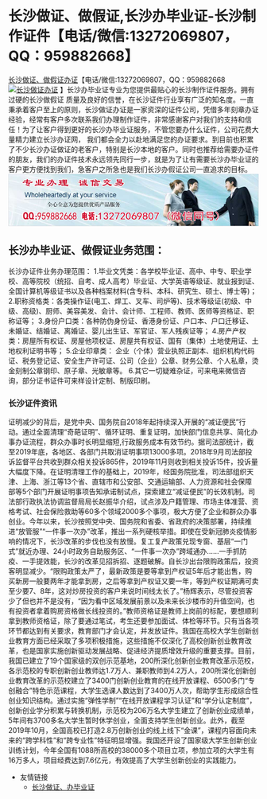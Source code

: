 # 长沙做证、做假证,长沙办毕业证-长沙制作证件【电话/微信:13272069807，QQ：959882668】
[长沙做证、做假证办证](http://csbz666.github.io)【电话/微信:13272069807，QQ：959882668[![长沙做证办证](https://wpa.qq.com/pa?p=2:959882668:41)](https://wpa.qq.com/msgrd?v=3&amp;uin=959882668&amp;site=qq&amp;menu=yes) 】长沙办毕业证专业为您提供最贴心的长沙制作证件服务。拥有过硬的长沙做假证 质量及良好的信誉，在长沙证件行业享有广泛的知名度。一直秉承着客户至上的原则，长沙做证办证是一家资深的证件公司，凭借多年刻章办证经验，经常有客户多次联系我们办理制作证件，非常感谢客户对我们的支持和信任！为了让客户得到更好的长沙办毕业证服务，不管您要办什么证件，公司花费大量精力建立长沙办证网， 我们都会全力以赴地满足您的办证要求。到目前也积累了不少长沙办证做证的老客户，特别是长沙本地的客户。同时也推荐给需要办证件的朋友，我们的办证件技术永远领先同行一步，就是为了让有需要长沙办毕业证的客户更方便找到我们，急客户之所急也是我们长沙办假证公司一直追求的目标。
![长沙办毕业证,长沙做证,长沙做假证,长沙证件服务](./132-1.jpg)
## 长沙办毕业证、做假证业务范围：
长沙办证件业务办理范围：
1.毕业文凭类：各学校毕业证、高中、中专、职业学校、高等院校（统招、自考、成人高考）毕业证、大学英语等级证、就业报到证、全国计算机等级证书以及各种档案材料(含专科、本科、研究生、硕士、博士等)；
2.职称资格类：各类操作证(电工、焊工、叉车、司炉等)、技术等级证(初级、中级、高级)、厨师、美容美发、会计、会计师、工程师、教师、医师等资格证、职称证等；
3.身份户口类：各种防伪身份证、香港身份证、户口本、户口迁移证、未婚证、结婚证、离婚证、婴儿出生证、军官证、军人残疾证等；
4.房产产权类：房屋所有权证、房屋他项权证、房屋共有权证、国有（集体）土地使用证、土地权利证明书等；
5.企业印章类： 企业（个体）营业执照正副本、组织机构代码证、税务登记证、安全生产许可证、公司（企业）公章、财务公章、个人私章，烫金刻制公章钢印、原子章、光敏章等。
6.其它一切疑难杂证，可来电来微信咨询，部分证书证件可来样设计定制、制版印刷。
### 长沙证件资讯
证明减少的背后，是党中央、国务院自2018年起持续深入开展的“减证便民”行动。通过全面清理“奇葩证明”、循环证明、重复证明，加快部门信息共享、简化办事办证流程，群众办事时长明显缩短,行政服务成本有效节约。据司法部统计，截至2019年底，各地区、各部门共取消证明事项13000多项。2018年9月司法部投诉监督平台共收到群众相关投诉865件，2019年11月则收到相关投诉15件，投诉量大幅度下降。在证明清理工作的基础上，2019年，经国务院批准，司法部组织天津、上海、浙江等13个省、直辖市和公安部、交通运输部、人力资源和社会保障部等5个部门开展证明事项告知承诺制试点，探索建立“减证便民”的长效机制。司法部行政执法协调监督局局长赵振华介绍，试点涉及户籍管理、市场主体准营、资格考试、社会保险救助等60多个领域2000多个事项，极大方便了企业和群众办事创业。今年以来，长沙按照党中央、国务院和省委、省政府的决策部署，持续推进“放管服”“一件事一次办”改革，推出一系列硬核举措。即使在受新冠肺炎疫情影响的情况下，长沙改革的步伐也没有放慢。复工复产政策兑现专窗、基层“一门式”就近办理、24小时政务自助服务区、“一件事一次办”跨域通办……一手抓防疫、一手提效能，长沙的改革见招拆招、逐题破解。自长沙出台限购政策后，投资客明显减少。“限购政策太严了，最新政策是要等拿到产权证5年后才能出售，购买新房一般要两年才能拿到房，之后等拿到产权证又要一年，等到产权证期满可卖至少要7、8年，这对炒房投资的客户来说时间线太长了。”杨辉表示，尽管投资客少了但也并不是没有，“因为看中区域发展前景以及未来长沙楼市的升值空间，也有投资者拿着购房资格做长线投资的。”教师资格证是教师上岗前的标配，要想顺利拿到教师资格证，除了要通过笔试，考生还要参加面试、体检等环节。只有当各项环节都达到有关要求，教育部门才会认定，并发放证件。我国在高校大学生创新创业教育方面已经采取了多项积极措施，这些措施不仅深化了高校创新创业教育改革，也是国家实施创新驱动发展战略、促进经济提质增效升级的重要支撑。目前，我国已建立了19个国家级的双创示范基地，200所深化创新创业教育改革示范校，各示范校的专职创新创业教师达1.7万人、兼职教师到4.2万人，200所深化创新创业教育改革的示范校建立了3400门创新创业教育的在线开放课程、6500多门“专创融合”特色示范课程，大学生选课人数达到了3400万人次，帮助学生形成综合性创业知识结构。通过实施“弹性学制”“在线开放课程学习认证”和“学分认定制度”，创新创业学分积累与转换机制，示范校为206万名大学生建立了创新创业成绩单，5年间有3700多名大学生暂时休学创业，全面支持学生创新创业。此外，截至2019年10月，全国高校已打造2.8万创新创业的线上线下“金课”，课程内容面向未来的“跨学科性”和“跨专业性”特征明显增强。我国还开设了国家级大学生创新创业训练计划，今年全国有1088所高校的38000多个项目立项，参加立项的大学生有16万多人，项目经费达到7.6亿元，有效提高了大学生创新创业的实践能力。

* 友情链接
  * [长沙做证、办毕业证](http://csbz666.github.io)
